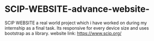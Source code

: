 # SCIP-WEBSITE-advance-website-
SCIP WEBSITE a real world project which i have worked on during my internship as a final task.
Its responsive for every device size and uses bootstrap as a library. 
website link: https://www.scip.org/
